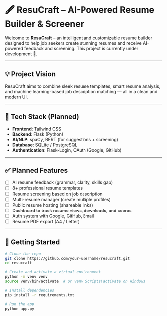 # 🖋️ ResuCraft – AI-Powered Resume Builder & Screener

Welcome to **ResuCraft** – an intelligent and customizable resume builder designed to help job seekers create stunning resumes and receive AI-powered feedback and screening. This project is currently under development 🚧.

---

## 💡 Project Vision

ResuCraft aims to combine sleek resume templates, smart resume analysis, and machine learning-based job description matching — all in a clean and modern UI.

---

## 🔧 Tech Stack (Planned)

- **Frontend**: Tailwind CSS
- **Backend**: Flask (Python)
- **AI/NLP**: spaCy, BERT (for suggestions + screening)
- **Database**: SQLite / PostgreSQL
- **Authentication**: Flask-Login, OAuth (Google, GitHub)

---

## ✅ Planned Features

- [ ] AI resume feedback (grammar, clarity, skills gap)
- [ ] 8+ professional resume templates
- [ ] Resume screening based on job description
- [ ] Multi-resume manager (create multiple profiles)
- [ ] Public resume hosting (shareable links)
- [ ] Dashboard to track resume views, downloads, and scores
- [ ] Auth system with Google, GitHub, Email
- [ ] Resume PDF export (A4 / Letter)

---

## 🚀 Getting Started

```bash
# Clone the repo
git clone https://github.com/your-username/resucraft.git
cd resucraft

# Create and activate a virtual environment
python -m venv venv
source venv/bin/activate  # or venv\Scripts\activate on Windows

# Install dependencies
pip install -r requirements.txt

# Run the app
python app.py
